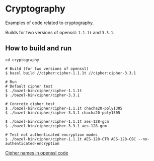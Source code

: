 # Cryptography
Examples of code related to cryptography.

Builds for two versions of openssl: `1.1.1t` and `3.3.1`.

## How to build and run

```shell
cd cryptography

# Build (for two versions of openssl)
$ bazel build //cipher:cipher-1.1.1t //cipher:cipher-3.3.1

# Run
# Default cipher test
$ ./bazel-bin/cipher/cipher-1.1.1t
$ ./bazel-bin/cipher/cipher-3.3.1

# Concrete cipher test
$ ./bazel-bin/cipher/cipher-1.1.1t chacha20-poly1305
$ ./bazel-bin/cipher/cipher-3.3.1 chacha20-poly1305

$ ./bazel-bin/cipher/cipher-1.1.1t aes-128-gcm
$ ./bazel-bin/cipher/cipher-3.3.1 aes-128-gcm

# Test not authenticated encryption modes
$ ./bazel-bin/cipher/cipher-1.1.1t AES-128-CTR AES-128-CBC --no-authenticated-encryption
```

[Cipher names in openssl code](https://github.com/openssl/openssl/blob/master/crypto/objects/obj_dat.h#L1740)
